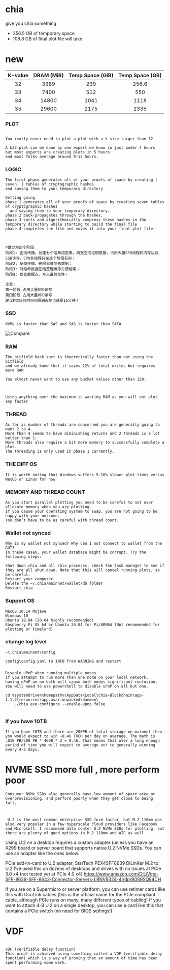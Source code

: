# chia
give you chia something 




- 356.5 GB of temporary space
- 108.8 GB of final plot file will take 



# new


| K-value	| DRAM (MiB)| Temp Space (GiB) | Temp Space (GB)|
| :------: | :------: | :------: | :------: |
| 32 | 3389 | 239 | 256.6 |
| 33 | 7400  | 512 | 550 |
| 34 | 14800 | 1041 | 1118 |
| 35 | 29600 | 2175 | 2335 |


### PLOT

```

You really never need to plot a plot with a k size larger than 32

A k32 plot can be done by one expert we know in just under 4 hours 
but most experts are creating plots in 5 hours 
and most folks average around 9-12 hours.

```

### LOGIC
```
The first phase generates all of your proofs of space by creating [  seven  ] tables of cryptographic hashes 
and saving them to your temporary directory

Getting going
phase 1 generates all of your proofs of space by creating seven tables of cryptographic hashes
  and saving them to your temporary directory. 
phase 2 back-propagates through the hashes,
phase 3 sorts and algorithmically compress these hashes in the temporary directory while starting to build the final file 
phase 4 completes the file and moves it into your final plot file.



P盘分为四个阶段
阶段1: 正向传播，创建七个哈希加密表，填充空间证明数据，占用大量CPU线程和内存以及SSD读写，CPU多线程只在这个阶段有用；
阶段2: 反向传播，删除无效哈希数据；
阶段3: 对哈希数据压缩整理排序方便检索；
阶段4: 检查数据点，写入最终文件；

注意：
第一阶段 占用大量SSD读写
第四阶段 占用大量HDD读写
建议P盘任务时间间隔960秒也就是16分钟！

```

### SSD
```
NVMe is faster than SAS and SAS is faster than SATA

```
![Compare](http://www.lubaoqiang.com/img/chia_20210430162131.jpg)



### RAM
```
The bitfield back sort is theoretically faster than not using the bitfield 
and we already know that it saves 12% of total writes but requires more RAM

You almost never want to use any bucket values other than 128.



Using anything over the maximum is wasting RAM as you will not plot any faster

```


### THREAD
```
As far as number of threads are concerned you are generally going to want 2 to 4. 
More than 4 seems to have diminishing returns and 2 threads is a lot better than 1. 
More threads also require a bit more memory to successfully complete a plot. 
The threading is only used in phase 1 currently.

```


### THE DIFF OS
```
It is worth noting that Windows suffers 5-10% slower plot times versus MacOS or Linux for now   

```


### MEMORY AND THREAD COUNT
```
As you start parallel plotting you need to be careful to not over allocate memory when you are plotting. 
If you cause your operating system to swap, you are not going to be happy with your outcome. 
You don’t have to be as careful with thread count.
```

### Wallet not synced
```
Why is my wallet not synced? Why can I not connect to wallet from the GUI?
In these cases, your wallet database might be corrupt. Try the following steps:

Shut down chia and all chia proceses, check the task manager to see if they are all shut down. Note that this will cancel running plots, so be careful.
Restart your computer
Delete the ~/.chia/mainnet/wallet/db folder
Restart chia
```

### Support OS

```
MacOS 10.14 Mojave
Windows 10
Ubuntu 18.04 (20.04 highly recommended)
Raspberry Pi OS 64 or Ubuntu 20.04 for Pi/ARM64 (Not recommended for plotting or timelord)
```



### change log level
```
~\.chia\mainnet\config

config\config.yaml to INFO from WARNING and restart

```



###
```
Disable uPnP when running multiple nodes
If you attempt to run more than one node on your local network, 
having uPnP on on both will cause both nodes significant confusion. 
You will need to use powershell to disable uPnP on all but one.

cd %systemdrive%%homepath%\AppData\Local\Chia-Blockchain\app-1.1.2\resources\app.asar.unpacked\daemon\
    ./chia.exe configure --enable-upnp false


```



###  If you have 10TB

```
If you have 10TB and there are 200PB of total storage on mainnet then you would expect to win ~0.46 TXCH per day on average. The math is .010 PB/200 PB * 4608 * 2 = 0.46. That means that over a long enough period of time you will expect to average out to generally winning every 4-5 days.
```


# NVME SSD     more full , more perform poor

```
Consumer NVMe SSDs also generally have low amount of spare area or overprovisioning, and perform poorly when they get close to being full. 
```

#
```
 U.2 is the most common enterprise SSD form factor, but M.2 110mm was also very popular in a few hyperscale cloud providers like Facebook and Microsoft. I recommend data center U.2 NVMe SSDs for plotting, but there are plenty of good options in M.2 110mm and AIC as well
```


Using U.2 on a desktop requires a custom adapter (unless you have an X299 board or server board that supports native U.2 NVMe SSDs. You can use an adapter like the ones below.

PCIe add-in-card to U.2 adapter, StarTech PEX4SFF8639
DiLinKer M.2 to U.2 I’ve used this on dozens of desktops and drives with no issues at PCIe 3.0 x4 (not tested yet at PCIe 4.0 x4)
https://www.amazon.com/DiLiVing-SFF-8639-SFF-8643-Connector-Servers-LRNV9324-4I/dp/B089SQ84CH

If you are on a Supermicro or server platform, you can use retimer cards like this with OcuLink cables (this is the official name for the PCIe compliant cable, although PCIe runs on many, many different types of cabling)
If you want to attach 4-8 U.2 on a single desktop, you can use a card like this that contains a PCIe switch (no need for BIOS settings!)



# VDF
```

VDF (verifiable delay function) 
This proof is achieved using something called a VDF (verifiable delay function) which is a way of proving that an amount of time has been spent performing some work.

```

